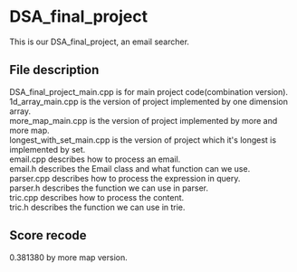 # DSA_final_project

This is our DSA_final_project, an email searcher.  
  


## File description
DSA_final_project_main.cpp is for main project code(combination version).  
1d_array_main.cpp is the version of project implemented by one dimension array.  
more_map_main.cpp is the version of project implemented by more and more map.  
longest_with_set_main.cpp is the version of project which it's longest is implemented by set.  
email.cpp describes how to process an email.  
email.h describes the Email class and what function can we use.   
parser.cpp describes how to process the expression in query.  
parser.h describes the function we can use in parser.  
tric.cpp describes how to process the content.  
tric.h describes the function we can use in trie.  

## Score recode
0.381380 by more map version.  